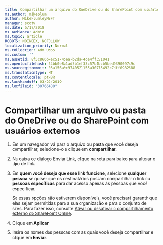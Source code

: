 ```yaml
---
title: Compartilhar um arquivo do OneDrive ou do SharePoint com usuários externos
ms.author: mikeplum
author: MikePlumleyMSFT
manager: scotv
ms.date: 5/17/2018
ms.audience: Admin
ms.topic: article
ROBOTS: NOINDEX, NOFOLLOW
localization_priority: Normal
ms.collection: Adm_O365
ms.custom: ''
ms.assetid: 8f5c866b-ec51-45ea-b2da-4ce4ff551041
ms.openlocfilehash: 24bb0e8a1ad5b1ef33c57b1bcb5bed939009749c
ms.sourcegitcommit: 03a156a9c9740521155a30775492c7dff0982588
ms.translationtype: MT
ms.contentlocale: pt-BR
ms.lasthandoff: 03/22/2019
ms.locfileid: "30766480"
---
```

# <a name="share-a-onedrive-or-sharepoint-file-or-folder-with-external-users"></a>Compartilhar um arquivo ou pasta do OneDrive ou do SharePoint com usuários externos

1. Em um navegador, vá para o arquivo ou pasta que você deseja compartilhar, selecione-o e clique em **compartilhar**.
    
2. Na caixa de diálogo Enviar Link, clique na seta para baixo para alterar o tipo de link.
    
3. Em **quem você deseja que esse link funcione**, selecione **qualquer pessoa** se quiser que os destinatários possam compartilhar o link ou **pessoas específicas** para dar acesso apenas às pessoas que você especificar. 
    
    Se essas opções não estiverem disponíveis, você precisará garantir que elas sejam permitidas para a sua organização e para o conjunto de sites. Para fazer isso, consulte [Ativar ou desativar o compartilhamento externo do SharePoint Online](https://go.microsoft.com/fwlink/?linkid=866426).
    
4. Clique em **Aplicar**.
    
5. Insira os nomes das pessoas com as quais você deseja compartilhar e clique em **Enviar**.
    

